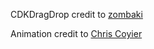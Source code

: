 CDKDragDrop credit to [zombaki](https://stackblitz.com/edit/drag-drop-inside-another-container?file=app%2Fcdk-drag-drop-connected-sorting-example.html)

Animation credit to [Chris Coyier](https://css-tricks.com/restart-css-animation/)
